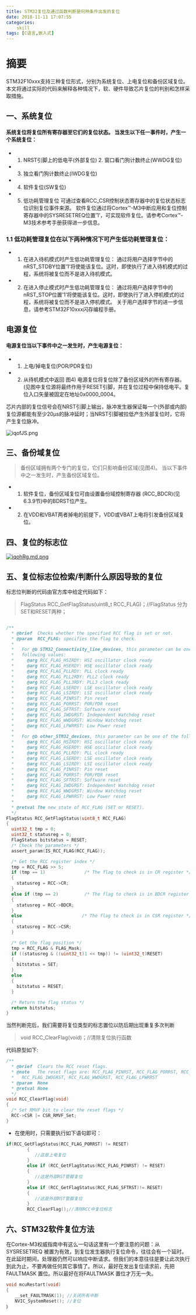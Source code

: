 ```yaml
---
title: STM32复位及通过函数判断是何种条件出发的复位
date: 2018-11-11 17:07:55
categories:     
    skill    
tags: [C语言,嵌入式]
---
```


# 摘要

STM32F10xxx支持三种复位形式，分别为系统复位、上电复位和备份区域复位。本文将通过实际的代码来解释各种情况下，软、硬件导致芯片复位的判别和怎样采取措施。

<!-- more -->

## 一、系统复位

#### 系统复位将复位所有寄存器至它们的复位状态。 当发生以下任一事件时，产生一个系统复位：

* 1. NRST引脚上的低电平(外部复位) 2. 窗口看门狗计数终止(WWDG复位)
* 3. 独立看门狗计数终止(IWDG复位)
* 4. 软件复位(SW复位)
* 5. 低功耗管理复位 可通过查看RCC_CSR控制状态寄存器中的复位状态标志位识别复位事件来源。
软件复位通过将Cortex™-M3中断应用和复位控制寄存器中的SYSRESETREQ位置’1’，可实现软件复位。请参考Cortex™-M3技术参考手册获得进一步信息。

### 1.1 低功耗管理复位在以下两种情况下可产生低功耗管理复位：

* 1. 在进入待机模式时产生低功耗管理复位： 通过将用户选择字节中的nRST_STDBY位置’1’将使能该复位。这时，即使执行了进入待机模式的过程，系统将被复位而不是进入待机模式。
* 2. 在进入停止模式时产生低功耗管理复位： 通过将用户选择字节中的nRST_STOP位置’1’将使能该复位。这时，即使执行了进入停机模式的过程，系统将被复位而不是进入停机模式。 
关于用户选择字节的进一步信息，请参考STM32F10xxx闪存编程手册。

## 电源复位

#### 电源复位当以下事件中之一发生时，产生电源复位：

* 1. 上电/掉电复位(POR/PDR复位)
* 2. 从待机模式中返回 图4) 电源复位将复位除了备份区域外的所有寄存器。
(见图中复位源将最终作用于RESET引脚，并在复位过程中保持低电平。复位入口矢量被固定在地址0x0000_0004。

芯片内部的复位信号会在NRST引脚上输出，脉冲发生器保证每一个(外部或内部)复位源都能有至少20μs的脉冲延时；当NRST引脚被拉低产生外部复位时，它将产生复位脉冲。

![iqofJS.png](https://s1.ax1x.com/2018/11/11/iqofJS.png)

## 三、备份域复位

> 备份区域拥有两个专门的复位，它们只影响备份区域(见图4)。 当以下事件中之一发生时，产生备份区域复位。

* 1. 软件复位，备份区域复位可由设置备份域控制寄存器 (RCC_BDCR)(见6.3.9节)中的BDRST位产生。
* 2. 在VDD和VBAT两者掉电的前提下，VDD或VBAT上电将引发备份区域复位。

## 四、复位的标志位

[![iqohRg.md.png](https://s1.ax1x.com/2018/11/11/iqohRg.md.png)](https://imgchr.com/i/iqohRg)

## 五、复位标志位检索/判断什么原因导致的复位

标志位判断的代码由官方库中给定代码如下：

> FlagStatus RCC_GetFlagStatus(uint8_t RCC_FLAG)；//FlagStatus 分为SET和RESET两种；

```C

/**
  * @brief  Checks whether the specified RCC flag is set or not.
  * @param  RCC_FLAG: specifies the flag to check.
  *   
  *   For @b STM32_Connectivity_line_devices, this parameter can be one of the
  *   following values:
  *     @arg RCC_FLAG_HSIRDY: HSI oscillator clock ready
  *     @arg RCC_FLAG_HSERDY: HSE oscillator clock ready
  *     @arg RCC_FLAG_PLLRDY: PLL clock ready
  *     @arg RCC_FLAG_PLL2RDY: PLL2 clock ready      
  *     @arg RCC_FLAG_PLL3RDY: PLL3 clock ready                           
  *     @arg RCC_FLAG_LSERDY: LSE oscillator clock ready
  *     @arg RCC_FLAG_LSIRDY: LSI oscillator clock ready
  *     @arg RCC_FLAG_PINRST: Pin reset
  *     @arg RCC_FLAG_PORRST: POR/PDR reset
  *     @arg RCC_FLAG_SFTRST: Software reset
  *     @arg RCC_FLAG_IWDGRST: Independent Watchdog reset
  *     @arg RCC_FLAG_WWDGRST: Window Watchdog reset
  *     @arg RCC_FLAG_LPWRRST: Low Power reset
  * 
  *   For @b other_STM32_devices, this parameter can be one of the following values:        
  *     @arg RCC_FLAG_HSIRDY: HSI oscillator clock ready
  *     @arg RCC_FLAG_HSERDY: HSE oscillator clock ready
  *     @arg RCC_FLAG_PLLRDY: PLL clock ready
  *     @arg RCC_FLAG_LSERDY: LSE oscillator clock ready
  *     @arg RCC_FLAG_LSIRDY: LSI oscillator clock ready
  *     @arg RCC_FLAG_PINRST: Pin reset
  *     @arg RCC_FLAG_PORRST: POR/PDR reset
  *     @arg RCC_FLAG_SFTRST: Software reset
  *     @arg RCC_FLAG_IWDGRST: Independent Watchdog reset
  *     @arg RCC_FLAG_WWDGRST: Window Watchdog reset
  *     @arg RCC_FLAG_LPWRRST: Low Power reset
  *   
  * @retval The new state of RCC_FLAG (SET or RESET).
  */
FlagStatus RCC_GetFlagStatus(uint8_t RCC_FLAG)
{
  uint32_t tmp = 0;
  uint32_t statusreg = 0;
  FlagStatus bitstatus = RESET;
  /* Check the parameters */
  assert_param(IS_RCC_FLAG(RCC_FLAG));

  /* Get the RCC register index */
  tmp = RCC_FLAG >> 5;
  if (tmp == 1)               /* The flag to check is in CR register */
  {
    statusreg = RCC->CR;
  }
  else if (tmp == 2)          /* The flag to check is in BDCR register */
  {
    statusreg = RCC->BDCR;
  }
  else                       /* The flag to check is in CSR register */
  {
    statusreg = RCC->CSR;
  }

  /* Get the flag position */
  tmp = RCC_FLAG & FLAG_Mask;
  if ((statusreg & ((uint32_t)1 << tmp)) != (uint32_t)RESET)
  {
    bitstatus = SET;
  }
  else
  {
    bitstatus = RESET;
  }

  /* Return the flag status */
  return bitstatus;
}

```

当然判断完后，我们需要将复位类型的标志置位以防后期出现重复多次判断

> void RCC_ClearFlag(void)；//清除复位执行函数

代码原型如下:

```C
/**
  * @brief  Clears the RCC reset flags.
  * @note   The reset flags are: RCC_FLAG_PINRST, RCC_FLAG_PORRST, RCC_FLAG_SFTRST,
  *   RCC_FLAG_IWDGRST, RCC_FLAG_WWDGRST, RCC_FLAG_LPWRRST
  * @param  None
  * @retval None
  */
void RCC_ClearFlag(void)
{
  /* Set RMVF bit to clear the reset flags */
  RCC->CSR |= CSR_RMVF_Set;
}

``` 

* 在使用时，只需要执行如下语句即可：

```C
if(RCC_GetFlagStatus(RCC_FLAG_PORRST) != RESET)
        {
           //这是上电复位
        }
        else if (RCC_GetFlagStatus(RCC_FLAG_PINRST) != RESET)
        {
           //这是外部RST管脚复位
        }
        else if (RCC_GetFlagStatus(RCC_FLAG_SFTRST)!= RESET)
        {
           //这是外部RST管脚复位
        }        
        RCC_ClearFlag();//清除RCC中复位标志
```

## 六、STM32软件复位方法

在Cortex-M3权威指南中有这么一句话这里有一个要注意的问题：从SYSRESETREQ 被置为有效，到复位发生器执行复位命令，往往会有一个延时。在此延时期间，处理器仍然可以响应中断请求。但我们的本意往往是要让此次执行到此为止，不要再做任何其它事情了。所以，最好在发出复位请求前，先把FAULTMASK 置位。所以最好在将FAULTMASK 置位才万无一失。

```C
void mcuRestart(void)
{
　　__set_FAULTMASK(1); //关闭所有中断
　　NVIC_SystemReset(); //复位
｝
```